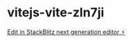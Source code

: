 # vitejs-vite-zln7ji

[Edit in StackBlitz next generation editor ⚡️](https://stackblitz.com/~/github.com/heianxiyi/vitejs-vite-zln7ji)